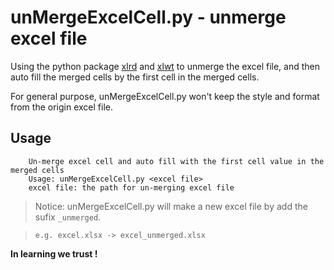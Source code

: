 # unMergeExcelCell.py - unmerge excel file

Using the python package [xlrd](https://github.com/python-excel/xlrd) and [xlwt](https://github.com/python-excel/xlwt) to unmerge the excel file, and then auto fill the merged cells by the first cell in the merged cells.

For general purpose, unMergeExcelCell.py won't keep the style and format from the origin excel file.

## Usage
``` 
    Un-merge excel cell and auto fill with the first cell value in the merged cells
    Usage: unMergeExcelCell.py <excel file>
    excel file: the path for un-merging excel file
```


> Notice: unMergeExcelCell.py will make a new excel file by add the sufix `_unmerged`.

> `e.g. excel.xlsx -> excel_unmerged.xlsx`

**In learning we trust !**
